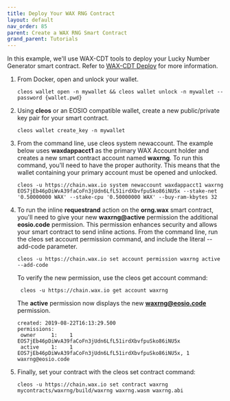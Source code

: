```yaml
---
title: Deploy Your WAX RNG Contract
layout: default
nav_order: 85
parent: Create a WAX RNG Smart Contract
grand_parent: Tutorials
---
```


In this example, we'll use WAX-CDT tools to deploy your Lucky Number Generator smart contract. Refer to [WAX-CDT Deploy](/wax-developer/docs/deploy_source) for more information.

1. From Docker, open and unlock your wallet. 

    ```shell
    cleos wallet open -n mywallet && cleos wallet unlock -n mywallet --password {wallet.pwd}
    ```

2. Using **cleos** or an EOSIO compatible wallet, create a new public/private key pair for your smart contract.

    ```shell
    cleos wallet create_key -n mywallet
    ```

3. From the command line, use <span class="codeSample">cleos system newaccount</span>. The example below uses **waxdappacct1** as the primary WAX Account holder and creates a new smart contract account named **waxrng**. To run this command, you'll need to have the proper authority. This means that the wallet containing your primary account must be opened and unlocked. 

    ```shell
    cleos -u https://chain.wax.io system newaccount waxdappacct1 waxrng EOS7jEb46pDiWvA39faCoFn3jUdn6LfL51irdXbvfpuSko86iNU5x --stake-net '0.50000000 WAX' --stake-cpu '0.50000000 WAX' --buy-ram-kbytes 32
    ```

4. To run the inline **requestrand** action on the **orng.wax** smart contract, you'll need to give your new **waxrng@active** permission the additional **eosio.code** permission. This permission enhances security and allows your smart contract to send inline actions. From the command line, run the <span class="codeSample">cleos set account permission</span> command, and include the literal <span class="codeSample">--add-code</span> parameter.

    ```shell
    cleos -u https://chain.wax.io set account permission waxrng active --add-code
    ```

    To verify the new permission, use the <span class="codeSample">cleos get account</span> command:

    ```shell
     cleos -u https://chain.wax.io get account waxrng
    ```

    The **active** permission now displays the new **waxrng@eosio.code** permission.

    ```shell
    created: 2019-08-22T16:13:29.500
    permissions:
     owner     1:    1 EOS7jEb46pDiWvA39faCoFn3jUdn6LfL51irdXbvfpuSko86iNU5x
     active    1:    1 EOS7jEb46pDiWvA39faCoFn3jUdn6LfL51irdXbvfpuSko86iNU5x, 1 waxrng@eosio.code
    ```

5. Finally, set your contract with the <span class="codeSample">cleos set contract</span> command: 

    ```shell
    cleos -u https://chain.wax.io set contract waxrng mycontracts/waxrng/build/waxrng waxrng.wasm waxrng.abi
    ```


